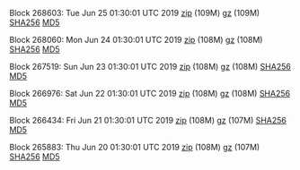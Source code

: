 Block 268603: Tue Jun 25 01:30:01 UTC 2019 [zip](https://files.01coin.io/mainnet/2019-06-25/bootstrap.dat.zip) (109M) [gz](https://files.01coin.io/mainnet/2019-06-25/bootstrap.dat.tar.gz) (109M) [SHA256](https://files.01coin.io/mainnet/2019-06-25/sha256.txt) [MD5](https://files.01coin.io/mainnet/2019-06-25/md5.txt)

Block 268060: Mon Jun 24 01:30:01 UTC 2019 [zip](https://files.01coin.io/mainnet/2019-06-24/bootstrap.dat.zip) (108M) [gz](https://files.01coin.io/mainnet/2019-06-24/bootstrap.dat.tar.gz) (108M) [SHA256](https://files.01coin.io/mainnet/2019-06-24/sha256.txt) [MD5](https://files.01coin.io/mainnet/2019-06-24/md5.txt)

Block 267519: Sun Jun 23 01:30:01 UTC 2019 [zip](https://files.01coin.io/mainnet/2019-06-23/bootstrap.dat.zip) (108M) [gz](https://files.01coin.io/mainnet/2019-06-23/bootstrap.dat.tar.gz) (108M) [SHA256](https://files.01coin.io/mainnet/2019-06-23/sha256.txt) [MD5](https://files.01coin.io/mainnet/2019-06-23/md5.txt)

Block 266976: Sat Jun 22 01:30:01 UTC 2019 [zip](https://files.01coin.io/mainnet/2019-06-22/bootstrap.dat.zip) (108M) [gz](https://files.01coin.io/mainnet/2019-06-22/bootstrap.dat.tar.gz) (108M) [SHA256](https://files.01coin.io/mainnet/2019-06-22/sha256.txt) [MD5](https://files.01coin.io/mainnet/2019-06-22/md5.txt)

Block 266434: Fri Jun 21 01:30:01 UTC 2019 [zip](https://files.01coin.io/mainnet/2019-06-21/bootstrap.dat.zip) (108M) [gz](https://files.01coin.io/mainnet/2019-06-21/bootstrap.dat.tar.gz) (107M) [SHA256](https://files.01coin.io/mainnet/2019-06-21/sha256.txt) [MD5](https://files.01coin.io/mainnet/2019-06-21/md5.txt)

Block 265883: Thu Jun 20 01:30:01 UTC 2019 [zip](https://files.01coin.io/mainnet/2019-06-20/bootstrap.dat.zip) (108M) [gz](https://files.01coin.io/mainnet/2019-06-20/bootstrap.dat.tar.gz) (107M) [SHA256](https://files.01coin.io/mainnet/2019-06-20/sha256.txt) [MD5](https://files.01coin.io/mainnet/2019-06-20/md5.txt)
